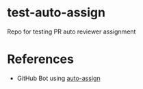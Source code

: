 # test-auto-assign
Repo for testing PR auto reviewer assignment

# References

- GitHub Bot using [auto-assign](https://github.com/kentaro-m/auto-assign/)
